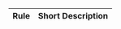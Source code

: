 | Rule | Short Description |
|------------------------------------------------------------------| ---- | 
